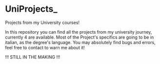 # UniProjects_
Projects from my University courses!

In this repository you can find all the projects from my university journey, currently 4 are available.
Most of the Project's specifics are going to be in italian, as the degree's language.
You may absolutely find bugs and errors, feel free to contact to warn me about it!



!!! STILL IN THE MAKING !!!
